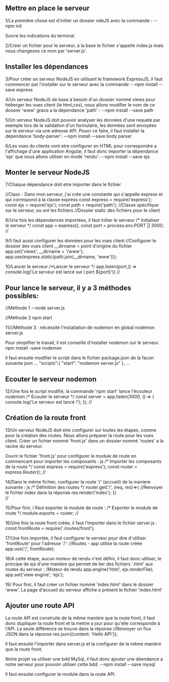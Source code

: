 ## Mettre en place le serveur
1/La première chose est d'initier un dossier ndeJS avec la commande : 
--npm init

Suivre les indications du terminal.

2/Créer un fichier pour le serveur, a la base le fichier s'appelle index.js mais nous changeons ce nom par 'server.js'.

## Installer les dépendances
3/Pour créer un serveur NodeJS en utilisant le framework ExpressJS, il faut commencer par l'installer sur le serveur avec la commande:
--npm install --save express

4/Un serveur NodeJS de base à besoin d'un dossier nommé views pour héberger les vues client (le html,css), nous allons modifier le nom de ce dossier 'www' grace a la dépendance 'path' :
--npm install --save path

5/Un serveur NodeJS doit pouvoir analyser les données d'une requete par exemple lors de la validation d'un formulaire, les données sont envoyées sur le serveur via une adresse API. Pouor ce faire, il faut installer la dépendance 'body-parser':
--npm install --save body parser

6/Les vues du clients vont etre configurer en HTML pour correspondre a l'affichage d'une application Angular, il faut donc importer la dépendance 'ejs' que nous allons utiliser en mode 'rendu':
--npm install --save ejs

## Monter le serveur NodeJS
7/Chaque dépendance doit etre importer dans le fichier 

//Class - Dans mon serveur, j'ai crée une constante qui s'appelle express et qui correspond à la classe express
const express = require('express');
const ejs = require('ejs');
const path = require('path'); //Classe spécifique sur le serveur, ou ont les fichiers //Dossier static des fichiers pour le client

8/Une fois les dépendances importées, il faut initier le serveur
/*
Initialiser le serveur
*/
    const app = express();
    const port = process.env.PORT || 3000;
//


9/Il faut aussi configurer les données pour les vues client
//Configurer le dossier des vues client __dirname = point d'origine du fichier
    app.set('views', __dirname + '/www');
    app.use(express.static(path.join(__dirname, 'www')));
    
10/Lancer le serveur
/*Lancer le serveur
*/
    app.listen(port,() => console.log('Le serveur est lancé sur l port ${port}'))
//

## Pour lance le serveur, il y a 3 méthodes possibles:
//Méthode 1
--node server.js

//Méthode 2
npm start

11///Méthode 3 : nécéssite l'installation de nodemon en global
nodemon server.js

Pour simplifier le travail, il est conseillé d'installer nodemon sur le serveur.
npm install -save nodemon

Il faut ensuite modifier le script dans le fichier package.json de la facon suivante
json
...
"scripts":{
    "start": "nodemon server.js" 
},
...
## Ecouter le serveur nodemon
12/Une fois le script modifié, la commande 'npm start' lance l'écouteur nodemon 
/*
Ecouter le serveur
*/
    const server = app.listen(3000, () => {
        console.log('Le serveur est lancé !');
    });
//

## Création de la route front
13/Un serveur NodeJS doit etre configurer sur toutes les étapes, comme pour la création des routes. Nous allons préparer la route pour les vues client. Créer un fichier nommé 'front.js' dans un dossier nommé 'routes' a la racine du serveur.

Ouvrir le fichier 'front.js' pour configurer le module de route en commencant pour importer les composants : js
/*
Importer les composants de la route
*/
    const express = require('express');
    const router = express.Router();
//


14/Dans le même fichier, configurer la route '/' (accueil) de la maniere suivante : js
/*
Définition des routes
*/
    router.get('/', (req, res)=>{
        //Renvoyer le fichier index dans la réponse
        res.render('index');
    })  
//

15/Pour finir, i lfaut exporter le module de route :
/*
Exporter le module de route
*/
    module.exports = router;
//


16/Une fois la route front créée, il faut l'importer dans le fichier server.js :
const frontRoute = require('./routes/front');

17/Une fois importée, il faut configurer le serveur pour dire d'utiliser 'frontRoute' pour l'adresse '/':
//Routes - app utilise la route créée
app.use('/', frontRoute);

18/A cette étape, aucun moteur de rendu n'est défini, il faut donc utiliser, le principe de ejs d'une manière qui permet de lier des fichiers '.html' aux routes du serveur :
/Moteur de rendu
app.engine('html', ejs.renderFile);
app.set('view engine', 'ejs');

19/ Pour finir, il faut créer un fichier nommé 'index.html' dans le dossier 'www'.
La page d'accueil du serveur affiche a présent le fichier 'index.html'

## Ajouter une route API
La route API est construite de la même manière que la route front, il faut donc dupliquer la route front et la mettre a jour pour qu'elle corresponde à l'API. La seule différence se trouve dans la réponse
//Renvoyer un flux JSON dans la réponse
res.json({content: 'Hello API'});

Il faut ensuite l'importer dans server.js et la configurer de la même manière que la route front.

Notre projet va utiliser une bdd MySql, il faut donc ajouter une déendance a notre serveur pour pouvoir utiliser cette bdd.
--npm install --save mysql

Il faut ensuite configurer le module dans la route API.

    
